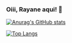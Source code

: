 ### Oiii, Rayane aqui! 👋

[![Anurag's GitHub stats](https://github-readme-stats.vercel.app/api?username=alvesdelima&count_private=true&show_icons=true&theme=radical)](https://github.com/alvesdelima/alvesdelima)

[![Top Langs](https://github-readme-stats.vercel.app/api/top-langs/?username=alvesdelima&layout=compact&theme=radical)](https://github.com/anuraghazra/github-readme-stats)

